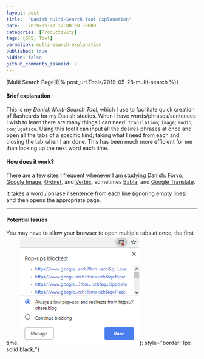 ```yaml
---
layout: post
title:  "Danish Multi-Search Tool Explanation"
date:   2019-05-22 12:00:00 -0000
categories: [Productivity]
tags: [SRS, Tool]
permalink: multi-search-explanation
published: true
hidden: false
github_comments_issueid: 2
---
```



[Multi Search Page]({% post_url Tools/2019-05-28-multi-search %})

#### Brief explanation

This is my *Danish Multi-Search Tool*, which I use to facilitate quick creation of flashcards for my Danish studies. When I have words/phrases/sentences I wish to learn there are many things I can need: `translation`; `image`; `audio`; `conjugation`. Using this tool I can input all the desires phrases at once and open all the tabs of a specific kind; taking what I need from each and closing the tab when I am done. This has been much more efficient for me than looking up the next word each time.

#### How does it work?

There are a few sites I frequent whenever I am studying Danish: [Forvo][Forvo], [Google Image][GoogleImage], [Ordnet][Ordnet], and [Verbix][Verbix], sometimes [Babla][Babla], and [Google Translate][GoogleTranslateDA-EN].
<!-- Add Sites I visit, with explanations about each -->

It takes a word / phrase / sentence from each line (ignoring empty lines) and then opens the appropriate page.




---
#### Potential Issues

You may have to allow your browser to open multiple tabs at once, the first time.
![AllowPopups](/assets/multisearch_allowpopups.png){: style="border: 1px solid black;"}






[Forvo]: https://forvo.com/
[GoogleImage]: https://www.google.dk/search?tbm=isch
[GoogleTranslateDA-EN]: https://translate.google.com/#view=home&op=translate&sl=da&tl=en
[Babla]: https://en.bab.la/
[Ordnet]: https://ordnet.dk/ddo/
[Verbix]: http://www.verbix.com/languages/danish.html



<!-- https://forvo.com/word/test/#da
https://www.google.dk/search?tbm=isch&q=test
https://translate.google.com/#view=home&op=translate&sl=da&tl=en&text=test
https://en.bab.la/conjugation/danish/test
https://ordnet.dk/ddo/ordbog?query=test
http://www.verbix.com/webverbix/go.php?T1=test&Submit=Go&D1=26&H1=126 -->
